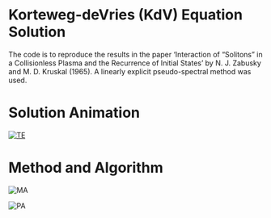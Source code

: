# Korteweg-deVries (KdV) Equation Solution
The code is to reproduce the results in the paper ‘Interaction of “Solitons” in a Collisionless Plasma and the Recurrence of Initial States’ by N. J. Zabusky and M. D. Kruskal (1965). A linearly explicit pseudo-spectral method was used.

# Solution Animation
[![TE](https://i.imgur.com/7HmQU8z.png)](https://www.youtube.com/watch?v=lxDQk1vnte4 "TE")

# Method and Algorithm
![MA](https://i.imgur.com/fn9DdIQ.png)

![PA](https://i.imgur.com/E5OBqf4.png)
 
